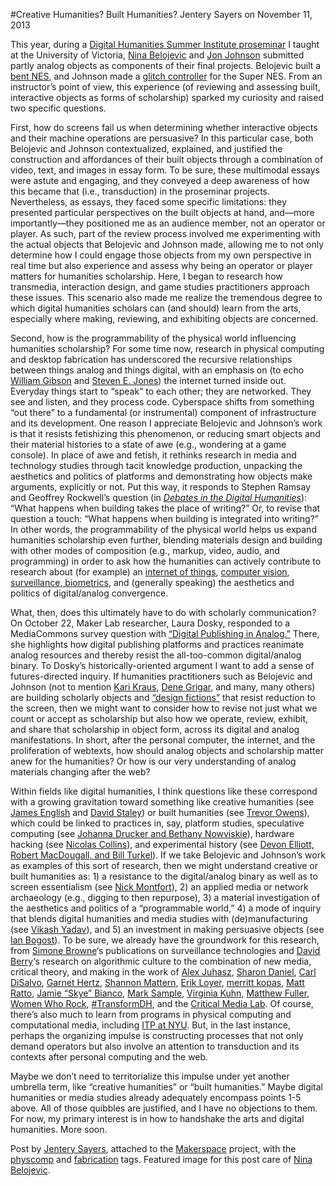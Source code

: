 #Creative Humanities? Built Humanities?
Jentery Sayers on November 11, 2013

<p>This year, during a <a title="learn more" href="http://web.uvic.ca/calendar2013/CDs/ENGL/509.html" target="_blank">Digital Humanities Summer Institute proseminar</a> I taught at the University of Victoria, <a title="mentions of Nina" href="http://maker.uvic.ca/?s=nina+belojevic&amp;search=">Nina Belojevic</a> and <a title="mentions of Jon" href="http://maker.uvic.ca/?s=jon+johnson&amp;search=">Jon Johnson</a> submitted partly analog objects as components of their final projects. Belojevic built a <a title="learn more" href="http://maker.uvic.ca/nesbending/">bent NES</a>, and Johnson made a <a title="learn more" href="http://maker.uvic.ca/snes/">glitch controller</a> for the Super NES. From an instructor&#8217;s point of view, this experience (of reviewing and assessing built, interactive objects as forms of scholarship) sparked my curiosity and raised two specific questions.</p>
<p>First, <span class="pullquote">how do screens fail us when determining whether interactive objects and their machine operations are persuasive?</span> In this particular case, both Belojevic and Johnson contextualized, explained, and justified the construction and affordances of their built objects through a combination of video, text, and images in essay form. To be sure, these multimodal essays were astute and engaging, and they conveyed a deep awareness of how this became that (i.e., transduction) in the proseminar projects. Nevertheless, as essays, they faced some specific limitations: they presented particular perspectives on the built objects at hand, and&#8212;more importantly&#8212;they positioned me as an audience member, not an operator or player. As such, part of the review process involved me experimenting with the actual objects that Belojevic and Johnson made, allowing me to not only determine how I could engage those objects from my own perspective in real time but also experience and assess why being an operator or player matters for humanities scholarship. Here, I began to research how transmedia, interaction design, and game studies practitioners approach these issues. This scenario also made me realize the tremendous degree to which digital humanities scholars can (and should) learn from the arts, especially where making, reviewing, and exhibiting objects are concerned.</p>
<p>Second, <span class="pullquote">how is the programmability of the physical world influencing humanities scholarship?</span> For some time now, research in physical computing and desktop fabrication has underscored the recursive relationships between things analog and things digital, with an emphasis on (to echo <a href="http://www.nytimes.com/2010/09/01/opinion/01gibson.html?_r=0" target="_blank">William Gibson</a> and <a href="http://emergenceofdhbook.tumblr.com/" target="_blank">Steven E. Jones</a>) the internet turned inside out. Everyday things start to &#8220;speak&#8221; to each other; they are networked. They see and listen, and they process code. Cyberspace shifts from something &#8220;out there&#8221; to a fundamental (or instrumental) component of infrastructure and its development. One reason I appreciate Belojevic and Johnson&#8217;s work is that it resists fetishizing this phenomenon, or reducing smart objects and their material histories to a state of awe (e.g., wondering at a game console). In place of awe and fetish, it rethinks research in media and technology studies through tacit knowledge production, unpacking the aesthetics and politics of platforms and demonstrating how objects make arguments, explicitly or not. Put this way, it responds to Stephen Ramsay and Geoffrey Rockwell&#8217;s question (in <em><a title="learn more" href="http://dhdebates.gc.cuny.edu/debates/text/11" target="_blank">Debates in the Digital Humanities</a></em>): &#8220;What happens when building takes the place of writing?&#8221; Or, to revise that question a touch: &#8220;What happens when building is integrated into writing?&#8221; In other words, the programmability of the physical world helps us expand humanities scholarship even further, blending materials design and building with other modes of composition (e.g., markup, video, audio, and programming) in order to ask how the humanities can actively contribute to research about (for example) an <a title="learn more" href="http://mitpress.mit.edu/books/shaping-things" target="_blank">internet of things</a>, <a title="learn more" href="http://uvicmakerlab.github.io/conferenceMaterials/kansas2013/keynote/#/title" target="_blank">computer vision</a>, <a title="learn more" href="http://crs.sagepub.com/content/36/1/131.refs" target="_blank">surveillance, biometrics</a>, and (generally speaking) the aesthetics and politics of digital/analog convergence.</p>
<p>What, then, does this ultimately have to do with scholarly communication? On October 22, Maker Lab researcher, Laura Dosky, responded to a MediaCommons survey question with <a title="learn more" href="http://mediacommons.futureofthebook.org/question/what-are-new-insights-digital-publishing/response/digital-publishing-analog" target="_blank">&#8220;Digital Publishing in Analog.&#8221;</a> There, she highlights how digital publishing platforms and practices reanimate analog resources and thereby resist the all-too-common digital/analog binary. To Dosky&#8217;s historically-oriented argument I want to add a sense of futures-directed inquiry. If humanities practitioners such as Belojevic and Johnson (not to mention <a title="learn more" href="http://www.karikraus.com/" target="_blank">Kari Kraus</a>, <a title="learn more" href="http://directory.vancouver.wsu.edu/people/dene-grigar" target="_blank">Dene Grigar</a>, and many, many others) are building scholarly objects and <a title="learn more" href="http://dl.acm.org/citation.cfm?id=1516021&amp;dl=ACM&amp;coll=DL&amp;CFID=260711144&amp;CFTOKEN=99381701" target="_blank">&#8220;design fictions&#8221;</a> that resist reduction to the screen, then we might want to consider how to revise not just what we count or accept as scholarship but also how we operate, review, exhibit, and share that scholarship in object form, across its digital and analog manifestations. In short, after the personal computer, the internet, and the proliferation of webtexts, <span class="pullquote">how should analog objects and scholarship matter anew for the humanities?</span> Or how is our very understanding of analog materials changing after the web?</p>
<p>Within fields like digital humanities, I think questions like these correspond with a growing gravitation toward something like creative humanities (see <a title="learn more" href="http://www.english.upenn.edu/~jenglish/Home/JENGLISH.html" target="_blank">James English</a> and <a title="learn more" href="http://history.osu.edu/directory/Staley3" target="_blank">David Staley</a>) or built humanities (see <a title="learn more" href="https://twitter.com/tjowens/status/388326502720626688" target="_blank">Trevor Owens</a>), which could be linked to practices in, say, platform studies, speculative computing (see <a title="learn more" href="http://www.digitalhumanities.org/companion/view?docId=blackwell/9781405103213/9781405103213.xml&amp;chunk.id=ss1-4-10" target="_blank">Johanna Drucker and Bethany Nowviskie</a>), hardware hacking (see <a title="learn more" href="http://www.nicolascollins.com/texts/originalhackingmanual.pdf" target="_blank">Nicolas Collins</a>), and experimental history (see <a title="learn more" href="http://www.cjc-online.ca/index.php/journal/article/view/2506" target="_blank">Devon Elliott, Robert MacDougall, and Bill Turkel</a>). If we take Belojevic and Johnson&#8217;s work as examples of this sort of research, then we might understand creative or built humanities as: 1) a resistance to the digital/analog binary as well as to screen essentialism (see <a title="learn more" href="http://nickm.com/writing/essays/continuous_paper_mla.html" target="_blank">Nick Montfort</a>), 2) an applied media or network archaeology (e.g., digging to then repurpose), 3) a material investigation of the aesthetics and politics of a &#8220;programmable world,&#8221; 4) a mode of inquiry that blends digital humanities and media studies with (de)manufacturing (see <a title="learn more" href="http://people.hws.edu/vyadav/bio.html" target="_blank">Vikash Yadav</a>), and 5) an investment in making persuasive objects (see <a title="learn more" href="http://www.bogost.com/" target="_blank">Ian Bogost</a>). To be sure, we already have the groundwork for this research, from <a title="learn more" href="http://www.utexas.edu/cola/centers/caaas/faculty/sb28889" target="_blank">Simone Browne</a>&#8216;s publications on surveillance technologies and <a title="learn more" href="http://stunlaw.blogspot.ca/" target="_blank">David Berry</a>&#8216;s research on algorithmic culture to the combination of new media, critical theory, and making in the work of <a title="learn more" href="http://pzacad.pitzer.edu/~ajuhasz/" target="_blank">Alex Juhasz</a>, <a title="learn more" href="http://en.wikipedia.org/wiki/Sharon_Daniel" target="_blank">Sharon Daniel</a>, <a title="learn more" href="http://carldisalvo.com/" target="_blank">Carl DiSalvo</a>, <a title="learn more" href="http://www.conceptlab.com/" target="_blank">Garnet Hertz</a>, <a title="learn more" href="http://www.newschool.edu/lang/faculty.aspx?id=20484" target="_blank">Shannon Mattern</a>, <a title="learn more" href="http://erikloyer.com/" target="_blank">Erik Loyer</a>, <a title="learn more" href="http://mkopas.net/" target="_blank">merritt kopas</a>, <a title="learn more" href="http://criticalmaking.com/matt-ratto/" target="_blank">Matt Ratto</a>, <a title="learn more" href="http://www.spikenlilli.com/" target="_blank">Jamie &#8220;Skye&#8221; Bianco</a>, <a title="learn more" href="http://www.samplereality.com/" target="_blank">Mark Sample</a>, <a title="learn more" href="http://virginiakuhn.net/" target="_blank">Virginia Kuhn</a>, <a title="learn more" href="http://www.spc.org/fuller/" target="_blank">Matthew Fuller</a>, <a title="learn more" href="http://womenwhorockcommunity.org/" target="_blank">Women Who Rock</a>, <a title="learn more" href="http://transformdh.org/" target="_blank">#TransformDH</a>, and the <a title="learn more" href="http://criticalmedia.uwaterloo.ca/crimelab/" target="_blank">Critical Media Lab</a>. Of course, there&#8217;s also much to learn from programs in physical computing and computational media, including <a title="learn more" href="http://itp.nyu.edu/sigs/program/" target="_blank">ITP at NYU</a>. But, in the last instance, perhaps the organizing impulse is constructing processes that not only demand operators but also involve <span class="pullquote">an attention to transduction and its contexts after personal computing and the web</span>.</p>
<p>Maybe we don&#8217;t need to territorialize this impulse under yet another umbrella term, like &#8220;creative humanities&#8221; or &#8220;built humanities.&#8221; Maybe digital humanities or media studies already adequately encompass points 1-5 above. All of those quibbles are justified, and I have no objections to them. For now, my primary interest is in how to handshake the arts and digital humanities. More soon.</p>
<p>Post by <a title="learn more" href="http://maker.uvic.ca/author/admin">Jentery Sayers</a>, attached to the <a title="learn more" href="http://maker.uvic.ca/category/makerspace/">Makerspace</a> project, with the <a title="learn more" href="http://maker.uvic.ca/tag/physcomp/">physcomp</a> and <a title="learn more" href="http://maker.uvic.ca/tag/fabrication/">fabrication</a> tags. Featured image for this post care of  <a title="mentions of Nina" href="http://maker.uvic.ca/?s=nina+belojevic&amp;search=">Nina Belojevic</a>.</p>
